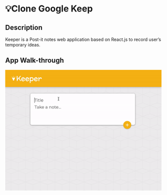 
# 💡Clone Google Keep


## Description
Keeper is a Post-it notes web application based on React.js to record user’s temporary ideas.


## App Walk-through

<img src="keeper.gif" width = "500">

